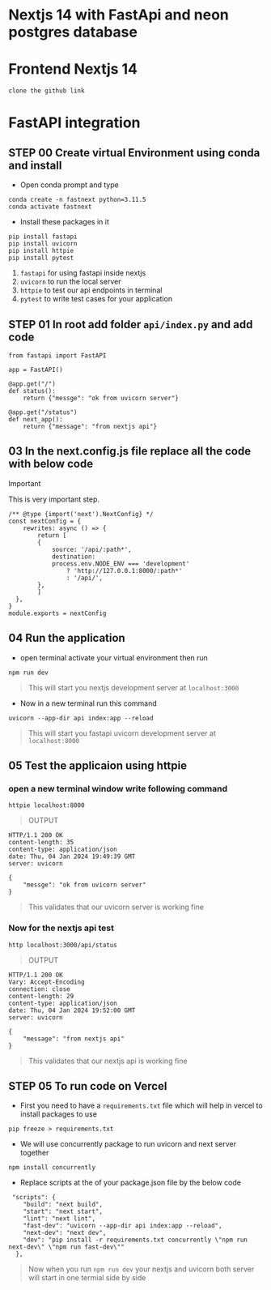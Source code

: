 # Nextjs 14 with FastApi and neon postgres database

# Frontend Nextjs 14

```
clone the github link
```

# FastAPI integration

## STEP 00 Create virtual Environment using conda and install

- Open conda prompt and type

```
conda create -n fastnext python=3.11.5
conda activate fastnext
```

- Install these packages in it

```
pip install fastapi
pip install uvicorn
pip install httpie
pip install pytest
```

1. ```fastapi``` for using fastapi inside nextjs
2. ```uvicorn``` to run the local server
3. ```httpie``` to test our api endpoints in terminal
4. ```pytest``` to write test cases for your application

## STEP 01 In root add folder `api/index.py` and add code

```
from fastapi import FastAPI

app = FastAPI()

@app.get("/")
def status():
    return {"messge": "ok from uvicorn server"}

@app.get("/status")
def next_app():
    return {"message": "from nextjs api"}

```

## 03 In the next.config.js file replace all the code with below code

> [!IMPORTANT]  
> This is very important step.

```
/** @type {import('next').NextConfig} */
const nextConfig = {
    rewrites: async () => {
        return [
        {
            source: '/api/:path*',
            destination:
            process.env.NODE_ENV === 'development'
                ? 'http://127.0.0.1:8000/:path*'
                : '/api/',
        },
        ]
  },
}
module.exports = nextConfig
```

## 04 Run the application

- open terminal activate your virtual environment then run

```
npm run dev
```

> This will start you nextjs development server at `localhost:3000`

- Now in a new terminal run this command

```
uvicorn --app-dir api index:app --reload
```

> This will start you fastapi uvicorn development server at `localhost:8000`

## 05 Test the applicaion using httpie

### open a new terminal window write following command

```
httpie localhost:8000
```

> OUTPUT

```
HTTP/1.1 200 OK
content-length: 35
content-type: application/json
date: Thu, 04 Jan 2024 19:49:39 GMT
server: uvicorn

{
    "messge": "ok from uvicorn server"
}

```

> This validates that our uvicorn server is working fine

### Now for the nextjs api test

```
http localhost:3000/api/status
```

> OUTPUT

```
HTTP/1.1 200 OK
Vary: Accept-Encoding
connection: close
content-length: 29
content-type: application/json
date: Thu, 04 Jan 2024 19:52:00 GMT
server: uvicorn

{
    "message": "from nextjs api"
}
```

> This validates that our nextjs api is working fine

## STEP 05 To run code on Vercel

- First you need to have a `requirements.txt` file which will help in vercel to install packages to use

```
pip freeze > requirements.txt
```

- We will use concurrently package to run uvicorn and next server together

```
npm install concurrently
```

- Replace scripts at the of your package.json file by the below code

```
 "scripts": {
    "build": "next build",
    "start": "next start",
    "lint": "next lint",
    "fast-dev": "uvicorn --app-dir api index:app --reload",
    "next-dev": "next dev",
    "dev": "pip install -r requirements.txt concurrently \"npm run next-dev\" \"npm run fast-dev\""
  },
```

> Now when you run `npm run dev` your nextjs and uvicorn both server will start in one termial side by side
